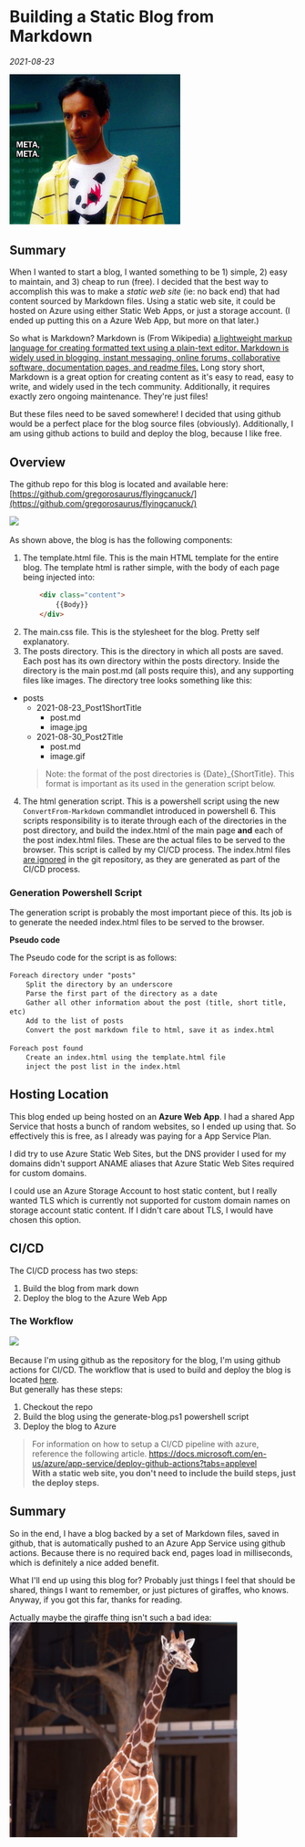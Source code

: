 # Building a Static Blog from Markdown
*2021-08-23*

<img src="meta.gif" width="300"/>

## Summary

When I wanted to start a blog, I wanted something to be 1) simple, 2) easy to maintain, and 3) cheap to run (free). 
I decided that the best way to accomplish this was to make a *static web site* (ie: no back end) that had content sourced by Markdown files. Using a static web site, it could be hosted on Azure using either Static Web Apps, or just a storage account.  (I ended up putting this on a Azure Web App, but more on that later.)

So what is Markdown? Markdown is (From Wikipedia) [a lightweight markup language for creating formatted text using a plain-text editor. Markdown is widely used in blogging, instant messaging, online forums, collaborative software, documentation pages, and readme files.](https://en.wikipedia.org/wiki/Markdown) Long story short, Markdown is a great option for creating content as it's easy to read, easy to write, and widely used in the tech community.  Additionally, it requires exactly zero ongoing maintenance.  They're just files! 

But these files need to be saved somewhere!  I decided that using github would be a perfect place for the blog source files (obviously).  Additionally, I am using github actions to build and deploy the blog, because I like free. 

## Overview

The github repo for this blog is located and available here: [https://github.com/gregorosaurus/flyingcanuck/](https://github.com/gregorosaurus/flyingcanuck/)

<img src="2021-08-23 10_16_26-gregorosaurus_flyingcanuck and 4 more pages - Work - Microsoft​ Edge.png" width="300">

As shown above, the blog is has the following components:

1. The template.html file. This is the main HTML template for the entire blog. The template html is rather simple, with the body of each page being injected into:
    ```html
        <div class="content">
            {{Body}}
        </div>
    ```
2. The main.css file.  This is the stylesheet for the blog.  Pretty self explanatory.
3. The posts directory. This is the directory in which all posts are saved.  Each post has its own directory within the posts directory. Inside the directory is the main post.md (all posts require this), and any supporting files like images.  The directory tree looks something like this:
- posts
    - 2021-08-23_Post1ShortTitle
        - post.md
        - image.jpg
    - 2021-08-30_Post2Title
        - post.md
        - image.gif
    > Note: the format of the post directories is {Date}_{ShortTitle}.  This format is important as its used in the generation script below. 
4. The html generation script.  This is a powershell script using the new ```ConvertFrom-Markdown``` commandlet introduced in powershell 6. This scripts responsibility is to iterate through each of the directories in the post directory, and build the index.html of the main page **and** each of the post index.html files.  These are the actual files to be served to the browser.  This script is called by my CI/CD process.   The index.html files [are ignored](https://git-scm.com/docs/gitignore) in the git repository, as they are generated as part of the CI/CD process.

### Generation Powershell Script
The generation script is probably the most important piece of this. Its job is to generate the needed index.html files to be served to the browser. 

**Pseudo code**

The Pseudo code for the script is as follows:
```
Foreach directory under "posts"
    Split the directory by an underscore
    Parse the first part of the directory as a date
    Gather all other information about the post (title, short title, etc)
    Add to the list of posts
    Convert the post markdown file to html, save it as index.html

Foreach post found
    Create an index.html using the template.html file
    inject the post list in the index.html
```

## Hosting Location
This blog ended up being hosted on an **Azure Web App**.  I had a shared App Service that hosts a bunch of random websites, so I ended up using that. So effectively this is free, as I already was paying for a App Service Plan. 

I did try to use Azure Static Web Sites, but the DNS provider I used for my domains didn't support ANAME aliases that Azure Static Web Sites required for custom domains.  

I could use an Azure Storage Account to host static content, but I really wanted TLS which is currently not supported for custom domain names on storage account static content.  If I didn't care about TLS, I would have chosen this option.  

## CI/CD

The CI/CD process has two steps:
1. Build the blog from mark down
2. Deploy the blog to the Azure Web App

### The Workflow

<img src="2021-08-23 11_19_11-Updated readme · gregorosaurus_flyingcanuck@5ce5053 and 10 more pages - Work - M.png">

Because I'm using github as the repository for the blog, I'm using github actions for CI/CD.  The workflow that is used to build and deploy the blog is located [here](https://github.com/gregorosaurus/flyingcanuck/blob/main/.github/workflows/DeployWorkflow.yaml).  
But generally has these steps: 

1. Checkout the repo
2. Build the blog using the generate-blog.ps1 powershell script
3. Deploy the blog to Azure

> For information on how to setup a CI/CD pipeline with azure, reference the following article. https://docs.microsoft.com/en-us/azure/app-service/deploy-github-actions?tabs=applevel  
> **With a static web site, you don't need to include the build steps, just the deploy steps.**

## Summary
So in the end, I have a blog backed by a set of Markdown files, saved in github, that is automatically pushed to an Azure App Service using github actions. Because there is no required back end, pages load in milliseconds, which is definitely a nice added benefit.  

What I'll end up using this blog for? Probably just things I feel that should be shared, things I want to remember, or just pictures of giraffes, who knows.  Anyway, if you got this far, thanks for reading. 

Actually maybe the giraffe thing isn't such a bad idea:
<img src="giraffe.png" width="400"/>